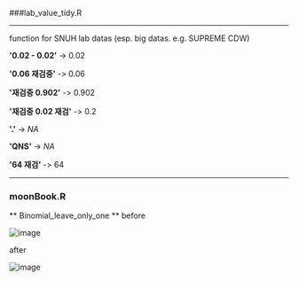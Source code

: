 ###lab_value_tidy.R

***

function for SNUH lab datas (esp. big datas. e.g. SUPREME CDW)

**'0.02 - 0.02'** -> 0.02

**'0.06 재검중'** -> 0.06

**'재검중 0.902'** -> 0.902

**'재검중 0.02 재검'** -> 0.2

**'.'** -> *NA*

**'QNS'** -> *NA*

**'64 재검'** -> 64

***
### moonBook.R

** Binomial_leave_only_one **
before

![image](https://user-images.githubusercontent.com/111733814/211292415-b2147647-ecc5-4de6-a294-5dba566f31a5.png)

after

![image](https://user-images.githubusercontent.com/111733814/211292632-a0aca697-991a-43c8-ac80-0d01e73ea11d.png)
